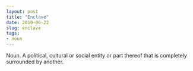 ```yaml
---
layout: post
title: "Enclave"
date: 2019-06-22
slug: enclave
tags:
- noun
---
```


Noun. A political, cultural or social entity or part thereof that is completely surrounded by another.
